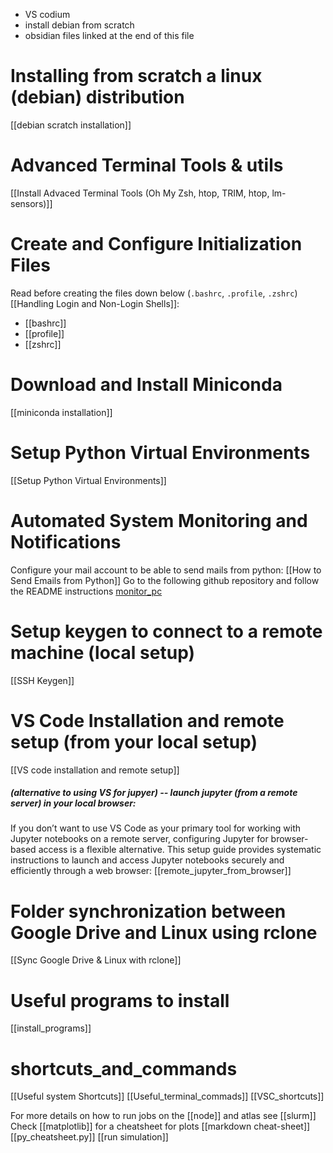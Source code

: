 - VS codium
- install debian from scratch
- obsidian files linked at the end of this file

# Installing from scratch a linux (debian) distribution
[[debian scratch installation]]
# Advanced Terminal Tools & utils
[[Install Advaced Terminal Tools (Oh My Zsh, htop, TRIM, htop, lm-sensors)]]
# Create and Configure Initialization Files
Read before creating the files down below (`.bashrc`, `.profile`, `.zshrc`) [[Handling Login and Non-Login Shells]]:
- [[bashrc]]
- [[profile]]
- [[zshrc]]
# Download and Install Miniconda
[[miniconda installation]]
# Setup Python Virtual Environments
[[Setup Python Virtual Environments]]
# Automated System Monitoring and Notifications
Configure your mail account to be able to send mails from python: [[How to Send Emails from Python]]
Go to the following github repository and follow the README instructions [monitor_pc](https://github.com/daniellopezcano/monitor_pc)
# Setup keygen to connect to a remote machine (local setup)
[[SSH Keygen]]
# VS Code Installation and remote setup (from your local setup)
[[VS code installation and remote setup]]
##### (alternative to using VS for jupyer) -- launch jupyter (from a remote server) in your local browser:
If you don’t want to use VS Code as your primary tool for working with Jupyter notebooks on a remote server, configuring Jupyter for browser-based access is a flexible alternative.  This setup guide provides systematic instructions to launch and access Jupyter notebooks securely and efficiently through a web browser: [[remote_jupyter_from_browser]]
# Folder synchronization between Google Drive and Linux using rclone
[[Sync Google Drive & Linux with rclone]]
# Useful programs to install
[[install_programs]]
# shortcuts_and_commands
[[Useful system Shortcuts]]
[[Useful_terminal_commads]]
[[VSC_shortcuts]]



For more details on how to run jobs on the [[node]] and atlas see [[slurm]]
Check [[matplotlib]] for a cheatsheet for plots
[[markdown cheat-sheet]]
[[py_cheatsheet.py]]
[[run simulation]]








